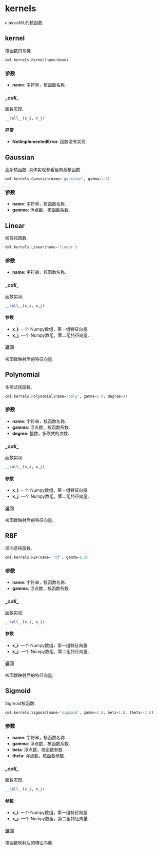 # kernels

classicML的核函数.

## kernel

核函数的基类.

```python
cml.kernels.Kernel(name=None)
```

### 参数

* <b>name</b>: 字符串，核函数名称.

### \__call__

函数实现.

```python
__call__(x_i, x_j)
```

#### 异常

* <b>NotImplementedError</b>: 函数没有实现.

## Gaussian

高斯核函数. 具体实现参看径向基核函数.

```python
cml.kernels.Gaussian(name='gaussian', gamma=1.0)
```

### 参数

* <b>name</b>: 字符串，核函数名称.
* <b>gamma</b>: 浮点数，核函数系数.

## Linear

线性核函数.

```python
cml.kernels.Linear(name='linear')
```

### 参数

* <b>name</b>: 字符串，核函数名称.

### \__call__

函数实现.

```python
__call__(x_i, x_j)
```

#### 参数

* <b>x_i</b>: 一个 Numpy数组，第一组特征向量.
* <b>x_j</b>: 一个 Numpy数组，第二组特征向量.

#### 返回

核函数映射后的特征向量.

## Polynomial

多项式核函数.

```python
cml.kernels.Polynomial(name='poly', gamma=1.0, degree=3)
```

### 参数

* <b>name</b>: 字符串，核函数名称.
* <b>gamma</b>: 浮点数，核函数系数.
* <b>degree</b>: 整数，多项式的次数.

### \__call__

函数实现.

```python
__call__(x_i, x_j)
```

#### 参数

* <b>x_i</b>: 一个 Numpy数组，第一组特征向量.
* <b>x_j</b>: 一个 Numpy数组，第二组特征向量.

#### 返回

核函数映射后的特征向量.

## RBF

径向基核函数.

```python
cml.kernels.RBF(name='rbf', gamma=1.0)
```

### 参数

* <b>name</b>: 字符串，核函数名称.
* <b>gamma</b>: 浮点数，核函数系数.

### \__call__

函数实现.

```python
__call__(x_i, x_j)
```

#### 参数

* <b>x_i</b>: 一个 Numpy数组，第一组特征向量.
* <b>x_j</b>: 一个 Numpy数组，第二组特征向量.

#### 返回

核函数映射后的特征向量.

## Sigmoid

Sigmoid核函数.

```python
cml.kernels.Sigmoid(name='sigmoid', gamma=1.0, beta=1.0, theta=-1.0)
```

### 参数

* <b>name</b>: 字符串，核函数名称.
* <b>gamma</b>: 浮点数，核函数系数.
* <b>beta</b>: 浮点数，核函数参数.
* <b>theta</b>: 浮点数，核函数参数.

### \__call__

函数实现.

```python
__call__(x_i, x_j)
```

#### 参数

* <b>x_i</b>: 一个 Numpy数组，第一组特征向量.
* <b>x_j</b>: 一个 Numpy数组，第二组特征向量.

#### 返回

核函数映射后的特征向量.